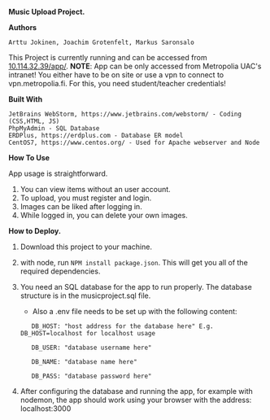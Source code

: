 **Music Upload Project.**



**Authors**
```
Arttu Jokinen, Joachim Grotenfelt, Markus Saronsalo
```
This Project is currently running and can be accessed from [10.114.32.39/app/](http://10.114.32.39/app/).
**NOTE**: App can be only accessed from Metropolia UAC's intranet! You either have to be on site or use a vpn to connect to vpn.metropolia.fi. For this, you need student/teacher credentials!

**Built With**
```
JetBrains WebStorm, https://www.jetbrains.com/webstorm/ - Coding (CSS,HTML, JS)
PhpMyAdmin - SQL Database
ERDPlus, https://erdplus.com - Database ER model
CentOS7, https://www.centos.org/ - Used for Apache webserver and Node
```

**How To Use**

App usage is straightforward. 
1. You can view items without an user account.
2. To upload, you must register and login. 
3. Images can be liked after logging in.
4. While logged in, you can delete your own images.




**How to Deploy.**
 1. Download this project to your machine.
 2. with node, run ```NPM install package.json```. This will get you all of the required dependencies. 
 3. You need an SQL database for the app to run properly. The database structure is in the musicproject.sql file.
    - Also a .env file needs to be set up with the following content:
    ```
       DB_HOST: "host address for the database here" E.g. DB_HOST=localhost for localhost usage
       
       DB_USER: "database username here"
       
       DB_NAME: "database name here"
       
       DB_PASS: "database password here"
       ```
       
 4. After configuring the database and running the app, for example with nodemon, the app should work using your browser with the address: localhost:3000
